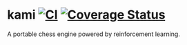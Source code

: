 # kami [![CI](https://github.com/codeandkey/kami/actions/workflows/rust.yml/badge.svg)](https://github.com/codeandkey/kami/actions/workflows/rust.yml) [![Coverage Status](https://coveralls.io/repos/github/codeandkey/kami/badge.svg?branch=master)](https://coveralls.io/github/codeandkey/kami?branch=master)
A portable chess engine powered by reinforcement learning.